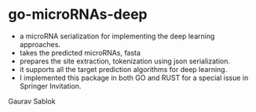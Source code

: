 # go-microRNAs-deep

- a microRNA serialization for implementing the deep learning approaches.
- takes the predicted microRNAs, fasta 
- prepares the site extraction, tokenization using json serialization. 
- it supports all the target prediction algorithms for deep learning. 
- I implemented this package in both GO and RUST for a special issue in Springer Invitation. 

Gaurav Sablok

